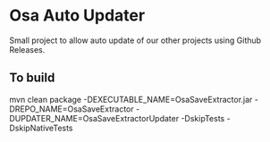 # Osa Auto Updater

Small project to allow auto update of our other projects using Github Releases.

## To build
mvn clean package -DEXECUTABLE_NAME=OsaSaveExtractor.jar -DREPO_NAME=OsaSaveExtractor -DUPDATER_NAME=OsaSaveExtractorUpdater -DskipTests -DskipNativeTests
